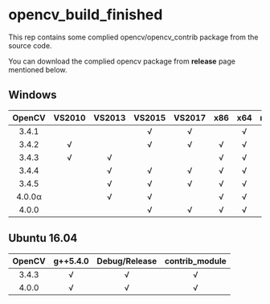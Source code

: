 # opencv_build_finished

This rep contains some complied opencv/opencv_contrib package from the source code.

You can download the complied opencv package from **release** page mentioned below.

## Windows
| OpenCV | VS2010 | VS2013 | VS2015 | VS2017 |  x86 |  x64  | mingw53_32   | Debug/Release| contrib | 
|:------:|:------:|:------:|:------:|:------:|:----:|:-----:|:------------:|:------------:|:-------:|
| 3.4.1  |        |        |   √    |   √    |      |  √    |              |√             |         |
| 3.4.2  |     √  |        |   √    |   √    |   √  |  √    |              |√             |  √      |
| 3.4.3  |     √  |   √    |        |        |   √  |  √    |      √       |√             |  √      |
| 3.4.4  |        |   √    |   √    |   √    |   √  |  √    |              |√             |  √      |
| 3.4.5  |        |   √    |   √    |   √    |   √  |  √    |              |√             |  √      |
| 4.0.0α |        |   √    |   √    |        |   √  |  √    |              |√             |  √      |
| 4.0.0  |        |        |   √    |   √    |   √  |  √    |      √       |√             |  √      |

## Ubuntu 16.04
| OpenCV | g++5.4.0  | Debug/Release| contrib_module | 
|:------:|:---------:|:------------:|:--------------:|
| 3.4.3  |      √    |       √      |         √      |
| 4.0.0  |      √    |       √      |         √      |
